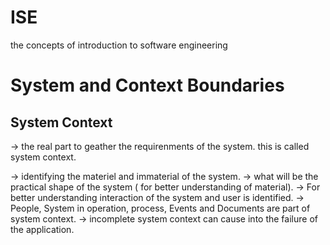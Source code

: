 # ISE
the concepts of introduction to software engineering 


# System and Context Boundaries
## System Context

-> the real part to geather the requirenments of the system. this is called system context.

-> identifying the materiel and immaterial of the system.
-> what will be the practical shape of the system ( for better understanding of material).
-> For better understanding interaction of the system and user is identified.
-> People, System in operation, process, Events and Documents are part of system context.
-> incomplete system context can cause into the failure of the application.
